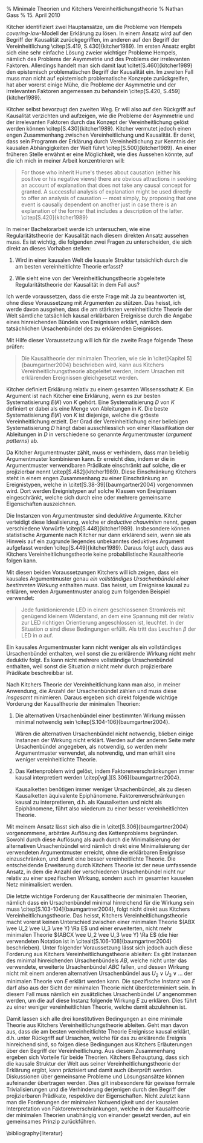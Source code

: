 % Minimale Theorien und Kitchers Vereinheitlichungstheorie
% Nathan Gass
% 15. April 2010

Kitcher identifiziert zwei Hauptansätze, um die Probleme von Hempels
*covering-law*-Modell der Erklärung zu lösen. In einem Ansatz wird auf
den Begriff der Kausalität zurückgegriffen, im anderen auf den Begriff
der Vereinheitlichung \citep[S.419, S.430]{kitcher1989}. Im ersten
Ansatz ergibt sich eine sehr einfache Lösung zweier wichtiger Probleme
Hempels, nämlich des Problems der Asymmetrie und des Problems der
irrelevanten Faktoren. Allerdings handelt man sich damit laut
\citet[S.460]{kitcher1989} den epistemisch problematischen Begriff der
Kausalität ein. Im zweiten Fall muss man nicht auf epistemisch
problematische Konzepte zurückgreifen, hat aber vorerst einige Mühe,
die Probleme der Asymmetrie und der irrelevanten Faktoren angemessen
zu behandeln \citep[S.420, S.459]{kitcher1989}.

Kitcher selbst bevorzugt den zweiten Weg. Er will also auf den
Rückgriff auf Kausalität verzichten und aufzeigen, wie die Probleme
der Asymmetrie und der irrelevanten Faktoren durch das Konzept der
Vereinheitlichung gelöst werden können
\citep[S.430]{kitcher1989}. Kitcher vermutet jedoch einen engen
Zusammenhang zwischen Vereinheitlichung und Kausalität. Er denkt, dass
sein Programm der Erklärung durch Vereinheitlichung zur Kenntnis der
kausalen Abhängigkeiten der Welt führt \citep[S.500]{kitcher1989}. An
einer früheren Stelle erwähnt er eine Möglichkeit, wie dies Aussehen
könnte, auf die ich mich in meiner Arbeit konzentrieren will:

> For those who inherit Hume's theses about causation (either his
> positive or his negative views) there are obvious attractions in
> seeking an account of explanation that does not take any causal
> concept for granted. A successful analysis of explanation might be
> used directly to offer an analysis of causation -- most simply, by
> proposing that one event is causally dependent on another just in
> case there is an explanation of the former that includes a
> description of the latter. \citep[S.420]{kitcher1989}

In meiner Bachelorarbeit werde ich untersuchen, wie eine
Regularitätstheorie der Kausalität nach diesem direkten Ansatz
aussehen muss. Es ist wichtig, die folgenden zwei Fragen zu
unterscheiden, die sich direkt an dieses Vorhaben stellen:

1. Wird in einer kausalen Welt die kausale Struktur tatsächlich durch
   die am besten vereinheitlichte Theorie erfasst?

2. Wie sieht eine von der Vereinheitlichungstheorie abgeleitete
   Regularitätstheorie der Kausalität in dem Fall aus?

Ich werde voraussetzen, dass die erste Frage mit Ja zu beantworten
ist, ohne diese Voraussetzung mit Argumenten zu stützen. Das heisst,
ich werde davon ausgehen, dass die am stärksten vereinheitlichte
Theorie der Welt sämtliche tatsächlich kausal erklärbaren Ereignisse
durch die Angabe eines hinreichenden Bündels von Ereignissen erklärt,
nämlich dem tatsächlichen Ursachenbündel des zu erklärenden
Ereignisses.

Mit Hilfe dieser Voraussetzung will ich für die zweite Frage folgende
These prüfen:

> Die Kausaltheorie der minimalen Theorien, wie sie in \citet[Kapitel
> 5]{baumgartner2004} beschrieben wird, kann aus Kitchers
> Vereinheitlichungstheorie abgeleitet werden, indem Ursachen mit
> erklärenden Ereignissen gleichgesetzt werden.

Kitcher definiert Erklärung relativ zu einem gesamten Wissensschatz
$K$. Ein Argument ist nach Kitcher eine Erklärung, wenn es zur besten
Systematisierung $E(K)$ von $K$ gehört. Eine Systematisierung $D$ von
$K$ definiert er dabei als eine Menge von Ableitungen in $K$. Die
beste Systematisierung $E(K)$ von $K$ ist diejenige, welche die
grösste Vereinheitlichung erzielt. Der Grad der Vereinheitlichung
einer beliebigen Systematisierung $D$ hängt dabei ausschliesslich von
einer Klassifikation der Ableitungen in $D$ in verschiedene so
genannte Argumentmuster (*argument patterns*) ab.

Da Kitcher Argumentmuster zählt, muss er verhindern, dass man beliebig
Argumentmuster kombinieren kann. Er erreicht dies, indem er die in
Argumentmuster verwendbaren Prädikate einschränkt auf solche, die er
projizierbar nennt \citep[S.482]{kitcher1989}. Diese Einschränkung
Kitchers steht in einem engen Zusammenhang zu einer Einschränkung an
Ereignistypen, welche in \citet[S.38-39]{baumgartner2004} vorgenommen
wird. Dort werden Ereignistypen auf solche Klassen von Ereignissen
eingeschränkt, welche sich durch eine oder mehrere gemeinsame
Eigenschaften auszeichnen.

Die Instanzen von Argumentmuster sind deduktive Argumente. Kitcher
verteidigt diese Idealisierung, welche er *deductive chauvinism*
nennt, gegen verschiedene Vorwürfe
\citep[S.448]{kitcher1989}. Insbesondere können statistische Argumente
nach Kitcher nur dann erklärend sein, wenn sie als Hinweis auf ein
zugrunde liegendes unbekanntes deduktives Argument aufgefasst werden
\citep[S.449]{kitcher1989}. Daraus folgt auch, dass aus Kitchers
Vereinheitlichungstheorie keine probabilistische Kausaltheorie folgen
kann.

Mit diesen beiden Voraussetzungen Kitchers will ich zeigen, dass ein
kausales Argumentmuster genau *ein vollständiges Ursachenbündel einer
bestimmten Wirkung* enthalten muss. Das heisst, um Ereignisse kausal
zu erklären, werden Argumentmuster analog zum folgenden Beispiel
verwendet:

> Jede funktionierende LED in einem geschlossenen Stromkreis mit
> genügend kleinem Widerstand, an dem eine Spannung mit der relativ
> zur LED richtigen Orientierung angeschlossen ist, leuchtet. In der
> Situation $\alpha$ sind diese Bedingungen erfüllt. Als tritt das
> Leuchten $\beta$ der LED in $\alpha$ auf.

Ein kausales Argumentmuster kann nicht weniger als ein vollständiges
Ursachenbündel enthalten, weil sonst die zu erklärende Wirkung nicht
mehr deduktiv folgt. Es kann nicht mehrere vollständige Ursachenbündel
enthalten, weil sonst die Situation $\alpha$ nicht mehr durch
projizierbare Prädikate beschreibbar ist.

Nach Kitchers Theorie der Vereinheitlichung kann man also, in meiner
Anwendung, die Anzahl der Ursachenbündel zählen und muss diese
*insgesamt* minimieren. Daraus ergeben sich direkt folgende wichtige
Vorderung der Kausaltheorie der minimalen Theorien:

1.  Die alternativen Ursachenbündel einer bestimmten Wirkung müssen
    minimal notwendig sein \citep[S.104-106]{baumgartner2004}.

    Wären die alternativen Ursachenbündel nicht notwendig, blieben
    einige Instanzen der Wirkung nicht erklärt. Werden auf der anderen
    Seite mehr Ursachenbündel angegeben, als notwendig, so werden mehr
    Argumentmuster verwendet, als notwendig, und man erhält eine
    weniger vereinheitlichte Theorie.

2.  Das Kettenproblem wird gelöst, indem Faktorenverschränkungen immer
    kausal interpretiert werden \citep[vgl.][S.306]{baumgartner2004}.

    Kausalketten benötigen immer weniger Ursachenbündel, als zu diesen
    Kausalketten äquivalente Epiphänomene. Faktorenverschränkungen
    kausal zu interpretieren, d.h. als Kausalketten und nicht als
    Epiphänomene, führt also wiederum zu einer besser
    vereinheitlichten Theorie.

Mit meinem Ansatz lässt sich also die in
\citet[S.306]{baumgartner2004} vorgenommene, arbiträre Auflösung des
Kettenproblems begründen. Sowohl durch diese Auflösung als auch durch
die Minimalisierung der alternativen Ursachenbündel wird nämlich
direkt eine Minimalisierung der verwendeten Argumentmuster erreicht,
ohne die erklärbaren Ereignisse einzuschränken, und damit eine besser
vereinheitlichte Theorie. Die entscheidende Erweiterung durch Kitchers
Theorie ist der neue umfassende Ansatz, in dem die Anzahl der
verschiedenen Ursachenbündel nicht nur relativ zu einer spezifischen
Wirkung, sondern auch im gesamten kauselen Netz minimalisiert werden.

Die letzte wichtige Forderung der Kausaltheorie der minimalen
Theorien, nämlich dass ein Ursachenbündel minimal hinreichend
für die Wirkung sein muss \citep[S.103-104]{baumgartner2004}, folgt
nicht direkt aus Kitchers Vereinheitlichungstheorie. Das heisst,
Kitchers Vereinheitlichungstheorie macht vorerst keinen Unterschied
zwischen einer minimalen Theorie $(ABX \vee U_2 \vee U_3 \vee Y) \Ra
E$ und einer erweiterten, nicht mehr minimalen Theorie $(ABCX \vee U_2
\vee U_3 \vee Y) \Ra E$ (die hier verwendeten Notation ist in
\citealt[S.106-108]{baumgartner2004} beschrieben). Unter folgender
Voraussetzung lässt sich jedoch auch diese Forderung aus Kitchers
Vereinheitlichungstheorie ableiten: Es gibt Instanzen des minimal
hinreichenden Ursachenbündels $AB$, welche nicht unter das verwendete,
erweiterte Ursachenbündel $ABC$ fallen, und dessen Wirkung nicht mit
einem anderen alternativen Ursachenbündel aus $U_2 \vee U_3 \vee ...$
der minimalen Theorie von $E$ erklärt werden kann. Die spezifische
Instanz von $E$ darf also aus der Sicht der minimalen Theorie nicht
überdeterminiert sein. In diesem Fall muss nämlich ein zusätzliches
Ursachenbündel $U'$ angenommen werden, um die auf diese Instanz
folgende Wirkung $E$ zu erklären. Dies führt zu einer weniger
vereinheitlichten Theorie, welche damit abzulehnen ist.

Damit lassen sich alle drei konstitutiven Bedingungen an eine
minimale Theorie aus Kitchers Vereinheitlichungstheorie ableiten. Geht
man davon aus, dass die am besten vereinheitlichte Theorie Ereignisse
kausal erklärt, d.h. unter Rückgriff auf Ursachen, welche für
das zu erklärende Ereignis hinreichend sind, so folgen diese
Bedingungen aus Kitchers Erläuterungen über den Begriff
der Vereinheitlichung. Aus diesem Zusammenhang ergeben sich Vorteile
für beide Theorien. Kitchers Behauptung, dass sich die kausale
Struktur der Welt aus seiner Vereinheitlichungstheorie der Erklärung
ergibt, kann präzisiert und damit auch überprüft werden. Diskussionen
über gemeinsame Probleme und Lösungsansätze können aufeinander
übertragen werden. Dies gilt insbesondere für gewisse formale
Trivialisierungen und die Verhinderung derjenigen durch den Begriff
der projizierbaren Prädikate, respektive der Eigenschaften. Nicht
zuletzt kann man die Forderungen der minimalen Notwendigkeit und der
kausalen Interpretation von Faktorenverschränkungen, welche in der
Kausaltheorie der minimalen Theorien unabhängig von einander
gesetzt werden, auf ein gemeinsames Prinzip zurückführen.


\bibliography{literatur}
